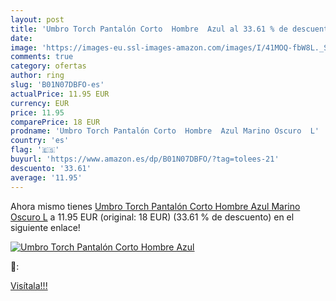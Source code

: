 ```yaml
---
layout: post
title: 'Umbro Torch Pantalón Corto  Hombre  Azul al 33.61 % de descuento'
date: 
image: 'https://images-eu.ssl-images-amazon.com/images/I/41MOQ-fbW8L._SL200_.jpg'
comments: true
category: ofertas
author: ring
slug: 'B01N07DBFO-es'
actualPrice: 11.95 EUR
currency: EUR
price: 11.95
comparePrice: 18 EUR
prodname: 'Umbro Torch Pantalón Corto  Hombre  Azul Marino Oscuro  L'
country: 'es'
flag: '🇪🇸'
buyurl: 'https://www.amazon.es/dp/B01N07DBFO/?tag=tolees-21'
descuento: '33.61'
average: '11.95'
---
```


Ahora mismo tienes [Umbro Torch Pantalón Corto  Hombre  Azul Marino Oscuro  L](https://www.amazon.es/dp/B01N07DBFO/?tag=tolees-21) a 11.95 EUR (original: 18 EUR) (33.61 %  de descuento) en el siguiente enlace!

[![Umbro Torch Pantalón Corto  Hombre  Azul](https://images-eu.ssl-images-amazon.com/images/I/41MOQ-fbW8L._SL200_.jpg)](https://www.amazon.es/dp/B01N07DBFO/?tag=tolees-21)

🔎:


[Visítala!!!](https://www.amazon.es/dp/B01N07DBFO/?tag=tolees-21)
